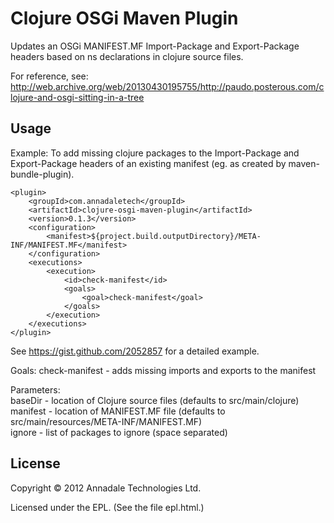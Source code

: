 # Clojure OSGi Maven Plugin

Updates an OSGi MANIFEST.MF Import-Package and Export-Package headers based on ns declarations in clojure source files.

For reference, see: http://web.archive.org/web/20130430195755/http://paudo.posterous.com/clojure-and-osgi-sitting-in-a-tree

## Usage

Example: To add missing clojure packages to the Import-Package and Export-Package headers of an existing manifest (eg. as created by maven-bundle-plugin).

```
<plugin>
    <groupId>com.annadaletech</groupId>
    <artifactId>clojure-osgi-maven-plugin</artifactId>
    <version>0.1.3</version>
    <configuration>
        <manifest>${project.build.outputDirectory}/META-INF/MANIFEST.MF</manifest>
    </configuration>
    <executions>
        <execution>
            <id>check-manifest</id>
            <goals>
                <goal>check-manifest</goal>
            </goals>
        </execution>
    </executions>
</plugin>
```

See https://gist.github.com/2052857 for a detailed example.


Goals:
   check-manifest - adds missing imports and exports to the manifest

Parameters:  
   baseDir - location of Clojure source files (defaults to src/main/clojure)  
   manifest - location of MANIFEST.MF file (defaults to src/main/resources/META-INF/MANIFEST.MF)  
   ignore - list of packages to ignore (space separated)  

## License

Copyright © 2012 Annadale Technologies Ltd.

Licensed under the EPL. (See the file epl.html.)
